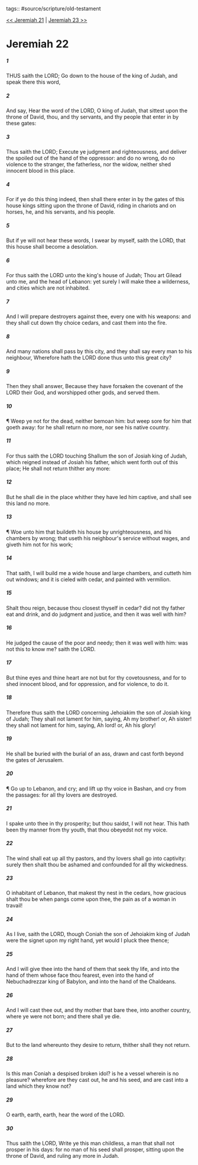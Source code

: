 tags:: #source/scripture/old-testament

[<< Jeremiah 21](source/scripture/old-testament/24_Jeremiah/Jeremiah_21.md) | [Jeremiah 23 >>](source/scripture/old-testament/24_Jeremiah/Jeremiah_23.md)

# Jeremiah 22

##### 1

THUS saith the LORD; Go down to the house of the king of Judah, and speak there this word,

##### 2

And say, Hear the word of the LORD, O king of Judah, that sittest upon the throne of David, thou, and thy servants, and thy people that enter in by these gates:

##### 3

Thus saith the LORD; Execute ye judgment and righteousness, and deliver the spoiled out of the hand of the oppressor: and do no wrong, do no violence to the stranger, the fatherless, nor the widow, neither shed innocent blood in this place.

##### 4

For if ye do this thing indeed, then shall there enter in by the gates of this house kings sitting upon the throne of David, riding in chariots and on horses, he, and his servants, and his people.

##### 5

But if ye will not hear these words, I swear by myself, saith the LORD, that this house shall become a desolation.

##### 6

For thus saith the LORD unto the king's house of Judah; Thou art Gilead unto me, and the head of Lebanon: yet surely I will make thee a wilderness, and cities which are not inhabited.

##### 7

And I will prepare destroyers against thee, every one with his weapons: and they shall cut down thy choice cedars, and cast them into the fire.

##### 8

And many nations shall pass by this city, and they shall say every man to his neighbour, Wherefore hath the LORD done thus unto this great city?

##### 9

Then they shall answer, Because they have forsaken the covenant of the LORD their God, and worshipped other gods, and served them.

##### 10

¶ Weep ye not for the dead, neither bemoan him: but weep sore for him that goeth away: for he shall return no more, nor see his native country.

##### 11

For thus saith the LORD touching Shallum the son of Josiah king of Judah, which reigned instead of Josiah his father, which went forth out of this place; He shall not return thither any more:

##### 12

But he shall die in the place whither they have led him captive, and shall see this land no more.

##### 13

¶ Woe unto him that buildeth his house by unrighteousness, and his chambers by wrong; that useth his neighbour's service without wages, and giveth him not for his work;

##### 14

That saith, I will build me a wide house and large chambers, and cutteth him out windows; and it is cieled with cedar, and painted with vermilion.

##### 15

Shalt thou reign, because thou closest thyself in cedar? did not thy father eat and drink, and do judgment and justice, and then it was well with him?

##### 16

He judged the cause of the poor and needy; then it was well with him: was not this to know me? saith the LORD.

##### 17

But thine eyes and thine heart are not but for thy covetousness, and for to shed innocent blood, and for oppression, and for violence, to do it.

##### 18

Therefore thus saith the LORD concerning Jehoiakim the son of Josiah king of Judah; They shall not lament for him, saying, Ah my brother! or, Ah sister! they shall not lament for him, saying, Ah lord! or, Ah his glory!

##### 19

He shall be buried with the burial of an ass, drawn and cast forth beyond the gates of Jerusalem.

##### 20

¶ Go up to Lebanon, and cry; and lift up thy voice in Bashan, and cry from the passages: for all thy lovers are destroyed.

##### 21

I spake unto thee in thy prosperity; but thou saidst, I will not hear. This hath been thy manner from thy youth, that thou obeyedst not my voice.

##### 22

The wind shall eat up all thy pastors, and thy lovers shall go into captivity: surely then shalt thou be ashamed and confounded for all thy wickedness.

##### 23

O inhabitant of Lebanon, that makest thy nest in the cedars, how gracious shalt thou be when pangs come upon thee, the pain as of a woman in travail!

##### 24

As I live, saith the LORD, though Coniah the son of Jehoiakim king of Judah were the signet upon my right hand, yet would I pluck thee thence;

##### 25

And I will give thee into the hand of them that seek thy life, and into the hand of them whose face thou fearest, even into the hand of Nebuchadrezzar king of Babylon, and into the hand of the Chaldeans.

##### 26

And I will cast thee out, and thy mother that bare thee, into another country, where ye were not born; and there shall ye die.

##### 27

But to the land whereunto they desire to return, thither shall they not return.

##### 28

Is this man Coniah a despised broken idol? is he a vessel wherein is no pleasure? wherefore are they cast out, he and his seed, and are cast into a land which they know not?

##### 29

O earth, earth, earth, hear the word of the LORD.

##### 30

Thus saith the LORD, Write ye this man childless, a man that shall not prosper in his days: for no man of his seed shall prosper, sitting upon the throne of David, and ruling any more in Judah.
